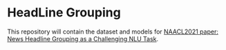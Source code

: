 # HeadLine Grouping

This repository will contain the dataset and models for [NAACL2021 paper: News Headline Grouping as a Challenging NLU Task](https://people.eecs.berkeley.edu/~phillab/pdfs/NAACL2021_HLG.pdf).

